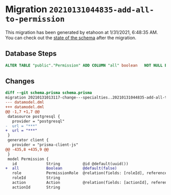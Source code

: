 # Migration `20210131044835-add-all-to-permission`

This migration has been generated by etahoon at 1/31/2021, 6:48:35 AM.
You can check out the [state of the schema](./schema.prisma) after the migration.

## Database Steps

```sql
ALTER TABLE "public"."Permission" ADD COLUMN "all" boolean   NOT NULL DEFAULT false
```

## Changes

```diff
diff --git schema.prisma schema.prisma
migration 20210131013117-change---specialties..20210131044835-add-all-to-permission
--- datamodel.dml
+++ datamodel.dml
@@ -1,7 +1,7 @@
 datasource postgresql {
   provider = "postgresql"
-  url = "***"
+  url = "***"
 }
 generator client {
   provider = "prisma-client-js"
@@ -435,8 +435,9 @@
 }
 model Permission {
   id             String          @id @default(uuid())
+  all            Boolean         @default(false)
   role           PermissionRole  @relation(fields: [roleId], references: [id])
   roleId         String
   action         Action          @relation(fields: [actionId], references: [id])
   actionId       String
```


